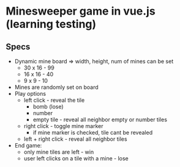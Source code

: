 # Minesweeper game in vue.js (learning testing)

## Specs

- Dynamic mine board => width, height, num of mines can be set
  - 30 x 16 - 99
  - 16 x 16 - 40
  - 9 x 9 - 10
- Mines are randomly set on board
- Play options
  - left click - reveal the tile
    - bomb (lose)
    - number
    - empty tile - reveal all neighbor empty or number tiles
  - right click - toggle mine marker
    - if mine marker is checked, tile cant be revealed
  - left + right click - reveal all neighbor tiles
- End game:
  - only mine tiles are left - win
  - user left clicks on a tile with a mine - lose


